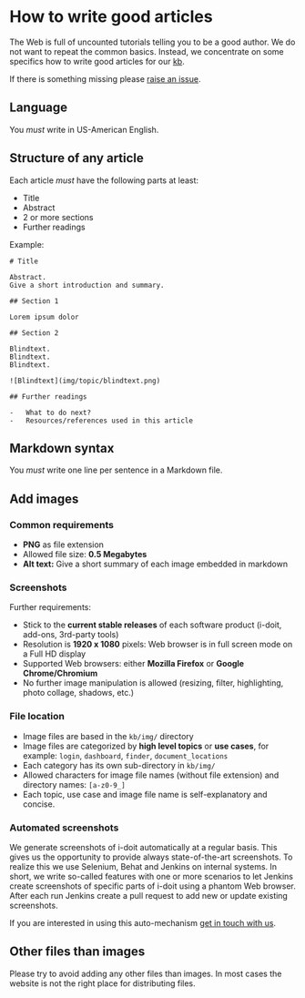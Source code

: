 # How to write good articles

The Web is full of uncounted tutorials telling you to be a good author.
We do not want to repeat the common basics.
Instead, we concentrate on some specifics how to write good articles for our [kb][].

If there is something missing please [raise an issue][issues].

## Language

You _must_ write in US-American English.

## Structure of any article

Each article _must_ have the following parts at least:

-   Title
-   Abstract
-   2 or more sections
-   Further readings

Example:

~~~ {.markdown}
# Title

Abstract.
Give a short introduction and summary.

## Section 1

Lorem ipsum dolor

## Section 2

Blindtext.
Blindtext.
Blindtext.

![Blindtext](img/topic/blindtext.png)

## Further readings

-   What to do next?
-   Resources/references used in this article

~~~

## Markdown syntax

You _must_ write one line per sentence in a Markdown file.

## Add images

### Common requirements

-   **PNG** as file extension
-   Allowed file size:
    **0.5 Megabytes**
-   **Alt text:**
    Give a short summary of each image embedded in markdown

### Screenshots

Further requirements:

-   Stick to the **current stable releases** of each software product (i-doit, add-ons, 3rd-party tools)
-   Resolution is **1920 x 1080** pixels:
    Web browser is in full screen mode on a Full HD display
-   Supported Web browsers:
    either **Mozilla Firefox** or **Google Chrome/Chromium**
-   No further image manipulation is allowed (resizing, filter, highlighting, photo collage, shadows, etc.)

### File location

-   Image files are based in the `kb/img/` directory
-   Image files are categorized by **high level topics** or **use cases**, for example: `login`, `dashboard`, `finder`, `document_locations`
-   Each category has its own sub-directory in `kb/img/`
-   Allowed characters for image file names (without file extension) and directory names: `[a-z0-9_]`
-   Each topic, use case and image file name is self-explanatory and concise.

### Automated screenshots

We generate screenshots of i-doit automatically at a regular basis.
This gives us the opportunity to provide always state-of-the-art screenshots.
To realize this we use Selenium, Behat and Jenkins on internal systems.
In short, we write so-called features with one or more scenarios to let Jenkins create screenshots of specific parts of i-doit using a phantom Web browser.
After each run Jenkins create a pull request to add new or update existing screenshots.

If you are interested in using this auto-mechanism [get in touch with us](SUPPORT.md).

## Other files than images

Please try to avoid adding any other files than images.
In most cases the website is not the right place for distributing files.

[kb]: https://kb.i-doit.com/
[issues]: https://github.com/i-doit/kb/issues
